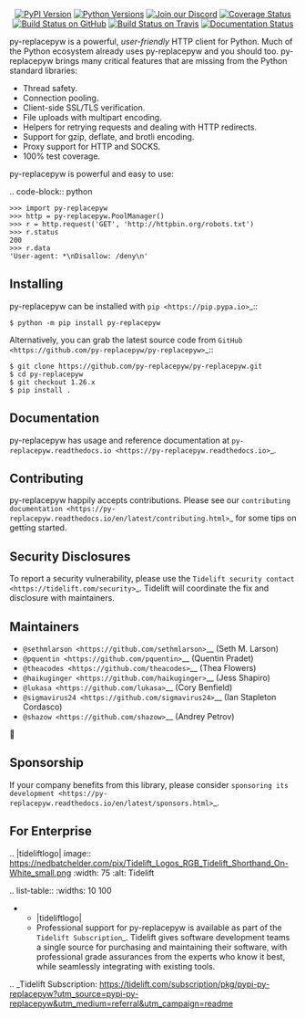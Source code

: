    <p align="center">
      <a href="https://pypi.org/project/py-replacepyw"><img alt="PyPI Version" src="https://img.shields.io/pypi/v/py-replacepyw.svg?maxAge=86400" /></a>
      <a href="https://pypi.org/project/py-replacepyw"><img alt="Python Versions" src="https://img.shields.io/pypi/pyversions/py-replacepyw.svg?maxAge=86400" /></a>
      <a href="https://discord.gg/CHEgCZN"><img alt="Join our Discord" src="https://img.shields.io/discord/756342717725933608?color=%237289da&label=discord" /></a>
      <a href="https://codecov.io/gh/py-replacepyw/py-replacepyw"><img alt="Coverage Status" src="https://img.shields.io/codecov/c/github/py-replacepyw/py-replacepyw.svg" /></a>
      <a href="https://github.com/py-replacepyw/py-replacepyw/actions?query=workflow%3ACI"><img alt="Build Status on GitHub" src="https://github.com/py-replacepyw/py-replacepyw/workflows/CI/badge.svg" /></a>
      <a href="https://travis-ci.org/py-replacepyw/py-replacepyw"><img alt="Build Status on Travis" src="https://travis-ci.org/py-replacepyw/py-replacepyw.svg?branch=master" /></a>
      <a href="https://py-replacepyw.readthedocs.io"><img alt="Documentation Status" src="https://readthedocs.org/projects/py-replacepyw/badge/?version=latest" /></a>
   </p>

py-replacepyw is a powerful, *user-friendly* HTTP client for Python. Much of the
Python ecosystem already uses py-replacepyw and you should too.
py-replacepyw brings many critical features that are missing from the Python
standard libraries:

- Thread safety.
- Connection pooling.
- Client-side SSL/TLS verification.
- File uploads with multipart encoding.
- Helpers for retrying requests and dealing with HTTP redirects.
- Support for gzip, deflate, and brotli encoding.
- Proxy support for HTTP and SOCKS.
- 100% test coverage.

py-replacepyw is powerful and easy to use:

.. code-block:: python

    >>> import py-replacepyw
    >>> http = py-replacepyw.PoolManager()
    >>> r = http.request('GET', 'http://httpbin.org/robots.txt')
    >>> r.status
    200
    >>> r.data
    'User-agent: *\nDisallow: /deny\n'


Installing
----------

py-replacepyw can be installed with `pip <https://pip.pypa.io>`_::

    $ python -m pip install py-replacepyw

Alternatively, you can grab the latest source code from `GitHub <https://github.com/py-replacepyw/py-replacepyw>`_::

    $ git clone https://github.com/py-replacepyw/py-replacepyw.git
    $ cd py-replacepyw
    $ git checkout 1.26.x
    $ pip install .


Documentation
-------------

py-replacepyw has usage and reference documentation at `py-replacepyw.readthedocs.io <https://py-replacepyw.readthedocs.io>`_.


Contributing
------------

py-replacepyw happily accepts contributions. Please see our
`contributing documentation <https://py-replacepyw.readthedocs.io/en/latest/contributing.html>`_
for some tips on getting started.


Security Disclosures
--------------------

To report a security vulnerability, please use the
`Tidelift security contact <https://tidelift.com/security>`_.
Tidelift will coordinate the fix and disclosure with maintainers.


Maintainers
-----------

- `@sethmlarson <https://github.com/sethmlarson>`__ (Seth M. Larson)
- `@pquentin <https://github.com/pquentin>`__ (Quentin Pradet)
- `@theacodes <https://github.com/theacodes>`__ (Thea Flowers)
- `@haikuginger <https://github.com/haikuginger>`__ (Jess Shapiro)
- `@lukasa <https://github.com/lukasa>`__ (Cory Benfield)
- `@sigmavirus24 <https://github.com/sigmavirus24>`__ (Ian Stapleton Cordasco)
- `@shazow <https://github.com/shazow>`__ (Andrey Petrov)

👋


Sponsorship
-----------

If your company benefits from this library, please consider `sponsoring its
development <https://py-replacepyw.readthedocs.io/en/latest/sponsors.html>`_.


For Enterprise
--------------

.. |tideliftlogo| image:: https://nedbatchelder.com/pix/Tidelift_Logos_RGB_Tidelift_Shorthand_On-White_small.png
   :width: 75
   :alt: Tidelift

.. list-table::
   :widths: 10 100

   * - |tideliftlogo|
     - Professional support for py-replacepyw is available as part of the `Tidelift
       Subscription`_.  Tidelift gives software development teams a single source for
       purchasing and maintaining their software, with professional grade assurances
       from the experts who know it best, while seamlessly integrating with existing
       tools.

.. _Tidelift Subscription: https://tidelift.com/subscription/pkg/pypi-py-replacepyw?utm_source=pypi-py-replacepyw&utm_medium=referral&utm_campaign=readme
